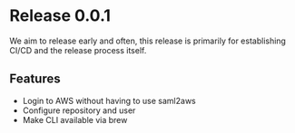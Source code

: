 # Release 0.0.1

We aim to release early and often, this release is primarily for establishing CI/CD and the release process itself.

## Features

- Login to AWS without having to use saml2aws
- Configure repository and user
- Make CLI available via brew